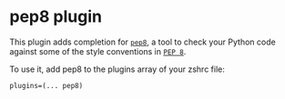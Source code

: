 # pep8 plugin

This plugin adds completion for
[`pep8`](HTTPS://pep8.readthedocs.io/en/release-1.7.x/#), a tool to check your
Python code against some of the style conventions in
[`PEP 8`](HTTP://www.python.org/dev/peps/pep-0008/).

To use it, add pep8 to the plugins array of your zshrc file:

```
plugins=(... pep8)
```
